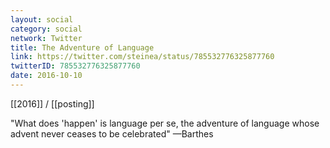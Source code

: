 ```yaml
---
layout: social
category: social
network: Twitter
title: The Adventure of Language
link: https://twitter.com/steinea/status/785532776325877760
twitterID: 785532776325877760
date: 2016-10-10
---
```


[[2016]] / [[posting]]

"What does 'happen' is language per se, the adventure of language whose advent never ceases to be celebrated" —Barthes
